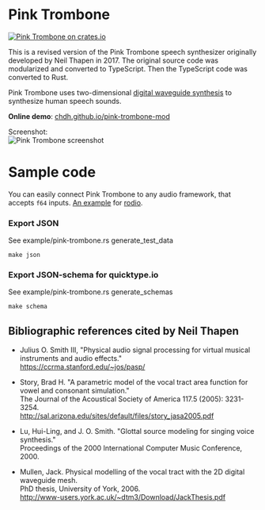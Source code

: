 # Pink Trombone

[![Pink Trombone on crates.io](https://img.shields.io/crates/v/pink-trombone)](https://crates.io/crates/pink-trombone/)

This is a revised version of the Pink Trombone speech
synthesizer originally developed by Neil Thapen in 2017.
The original source code was modularized and converted to TypeScript.
Then the TypeScript code was converted to Rust.

Pink Trombone uses two-dimensional
[digital waveguide synthesis](https://en.wikipedia.org/wiki/Digital_waveguide_synthesis)
to synthesize human speech sounds.

**Online demo**: [chdh.github.io/pink-trombone-mod](https://chdh.github.io/pink-trombone-mod)

Screenshot:<br/>
![Pink Trombone screenshot](WebVersionScreenshot.png)

# Sample code

You can easily connect Pink Trombone to any audio framework, that accepts
`f64` inputs. [An example](examples/pink-trombone.rs) for
[rodio](https://github.com/RustAudio/rodio).

### Export JSON

See example/pink-trombone.rs generate_test_data

```
make json
```

### Export JSON-schema for quicktype.io

See example/pink-trombone.rs generate_schemas 

```
make schema
```

## Bibliographic references cited by Neil Thapen

- Julius O. Smith III, "Physical audio signal processing for virtual musical instruments and audio effects."<br>
  https://ccrma.stanford.edu/~jos/pasp/

- Story, Brad H. "A parametric model of the vocal tract area function for vowel and consonant simulation."<br>
  The Journal of the Acoustical Society of America 117.5 (2005): 3231-3254.<br>
  http://sal.arizona.edu/sites/default/files/story_jasa2005.pdf

- Lu, Hui-Ling, and J. O. Smith. "Glottal source modeling for singing voice synthesis."<br>
  Proceedings of the 2000 International Computer Music Conference, 2000.

- Mullen, Jack. Physical modelling of the vocal tract with the 2D digital waveguide mesh.<br>
  PhD thesis, University of York, 2006.<br>
  http://www-users.york.ac.uk/~dtm3/Download/JackThesis.pdf
